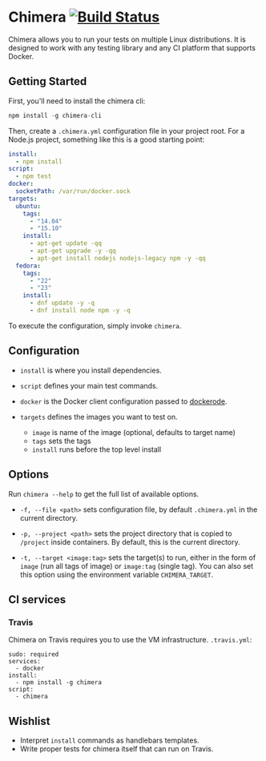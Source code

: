 # Chimera [![Build Status](https://travis-ci.org/jgillich/chimera.svg)](https://travis-ci.org/jgillich/chimera)

Chimera allows you to run your tests on multiple Linux distributions. It is designed
to work with any testing library and any CI platform that supports Docker.

## Getting Started

First, you'll need to install the chimera cli:

```javascript
npm install -g chimera-cli
```

Then, create a `.chimera.yml` configuration file in your project root. For a
Node.js project, something like this is a good starting point:

```yaml
install:
  - npm install
script:
  - npm test
docker:
  socketPath: /var/run/docker.sock
targets:
  ubuntu:
    tags:
      - "14.04"
      - "15.10"
    install:
      - apt-get update -qq
      - apt-get upgrade -y -qq
      - apt-get install nodejs nodejs-legacy npm -y -qq
  fedora:
    tags:
      - "22"
      - "23"
    install:
      - dnf update -y -q
      - dnf install node npm -y -q
```

To execute the configuration, simply invoke `chimera`.

## Configuration

* `install` is where you install dependencies.

* `script` defines your main test commands.

* `docker` is the Docker client configuration passed to [dockerode](https://github.com/apocas/dockerode).

* `targets` defines the images you want to test on.

    * `image` is name of the image (optional, defaults to target name)
    * `tags` sets the tags
    * `install` runs before the top level install

## Options

Run `chimera --help` to get the full list of available options.

*  `-f, --file <path>` sets configuration file, by default `.chimera.yml` in the current directory.

*  `-p, --project <path>` sets the project directory that is copied to `/project` inside containers. By default, this is the current directory.

* `-t, --target <image:tag>` sets the target(s) to run, either in the form of `image` (run all tags
   of image) or `image:tag` (single tag). You can also set this option using the
   environment variable `CHIMERA_TARGET`.

## CI services

### Travis
Chimera on Travis requires you to use the VM infrastructure. `.travis.yml`:
```
sudo: required
services:
  - docker
install:
  - npm install -g chimera
script:
  - chimera
```

## Wishlist

* Interpret `install` commands as handlebars templates.
* Write proper tests for chimera itself that can run on Travis.
